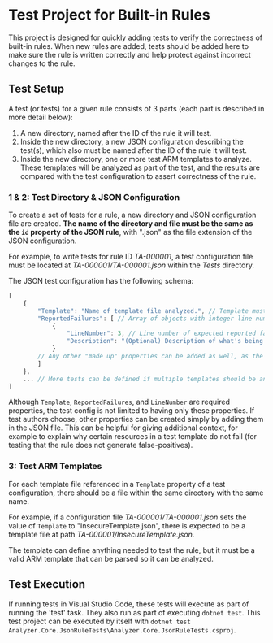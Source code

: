 # Test Project for Built-in Rules
This project is designed for quickly adding tests to verify the correctness of built-in rules.  When new rules are added, tests should be added here to make sure the rule is written correctly and help protect against incorrect changes to the rule.

## Test Setup
A test (or tests) for a given rule consists of 3 parts (each part is described in more detail below):
1. A new directory, named after the ID of the rule it will test.
2. Inside the new directory, a new JSON configuration describing the test(s), which also must be named after the ID of the rule it will test.
3. Inside the new directory, one or more test ARM templates to analyze.  These templates will be analyzed as part of the test, and the results are compared with the test configuration to assert correctness of the rule.

### 1 & 2: Test Directory & JSON Configuration
To create a set of tests for a rule, a new directory and JSON configuration file are created.  **The name of the directory and file must be the same as the `id` property of the JSON rule**, with ".json" as the file extension of the JSON configuration.

For example, to write tests for rule ID *TA-000001*, a test configuration file must be located at *TA-000001/TA-000001.json* within the *Tests* directory.

The JSON test configuration has the following schema:
``` js
[
    {
        "Template": "Name of template file analyzed.", // Template must be within the same directory as the test configuration file.
        "ReportedFailures": [ // Array of objects with integer line numbers - each are a line number expected to be reported in the failure.
            {
                "LineNumber": 3, // Line number of expected reported failure
                "Description": "(Optional) Description of what's being tested for this expected failure."
            }
        // Any other "made up" properties can be added as well, as the test author deems appropriate; for example, providing context on why some resources are expected to pass analysis.
        ]
    },
    ... // More tests can be defined if multiple templates should be analyzed - one test block for each template
]
```

Although `Template`, `ReportedFailures`, and `LineNumber` are required properties, the test config is not limited to having only these properties.  If test authors choose, other properties can be created simply by adding them in the JSON file.  This can be helpful for giving additional context, for example to explain why certain resources in a test template do not fail (for testing that the rule does not generate false-positives).

### 3: Test ARM Templates
For each template file referenced in a `Template` property of a test configuration, there should be a file within the same directory with the same name.

For example, if a configuration file *TA-000001/TA-000001.json* sets the value of `Template` to "InsecureTemplate.json", there is expected to be a template file at path *TA-000001/InsecureTemplate.json*.

The template can define anything needed to test the rule, but it must be a valid ARM template that can be parsed so it can be analyzed.

## Test Execution
If running tests in Visual Studio Code, these tests will execute as part of running the 'test' task.  They also run as part of executing `dotnet test`.  This test project can be executed by itself with `dotnet test Analyzer.Core.JsonRuleTests\Analyzer.Core.JsonRuleTests.csproj`.
